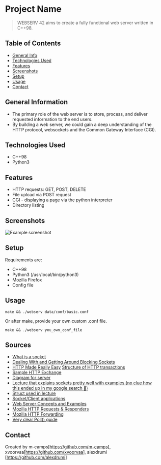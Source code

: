 # Project Name
> WEBSERV 42 aims to create a fully functional web server written in C++98.

## Table of Contents
* [General Info](#general-information)
* [Technologies Used](#technologies-used)
* [Features](#features)
* [Screenshots](#screenshots)
* [Setup](#setup)
* [Usage](#usage)
* [Contact](#contact)


## General Information
- The primary role of the web server is to store, process, and deliver requested information to the end users.
- By building a web server, we could gain a deep understanding of the HTTP protocol, websockets and the Common Gateway Interface (CGI).


## Technologies Used
- C++98
- Python3


## Features
- HTTP requests: GET, POST, DELETE 
- File upload via POST request
- CGI - displaying a page via the python interpreter
- Directory listing


## Screenshots
![Example screenshot](./data/www/screenshot.png)



## Setup
Requirements are:
- C++98
- Python3 (/usr/local/bin/python3)
- Mozilla Firefox
- Config file


## Usage
`make && ./webserv data/conf/basic.conf`

Or after make, provide your own custom .conf file.

`make && ./webserv you_own_conf_file`


## Sources
- [What is a socket](https://beej.us/guide/bgnet/html/index-wide.html#:~:text=2-,What%20is%20a%20socket%3F,-You%20hear%20talk)
- [Dealing With and Getting Around Blocking Sockets](http://dwise1.net/pgm/sockets/blocking.html)
- [HTTP Made Really Easy](https://www.jmarshall.com/easy/http/)
[Structure of HTTP transactions](https://www.jmarshall.com/easy/http/#:~:text=Table%20of%20Contents-,Structure%20of%20HTTP%20Transactions,-Like%20most%20network)
- [Sample HTTP Exchange](https://www.jmarshall.com/easy/http/#:~:text=Table%20of%20Contents-,Sample%20HTTP%20Exchange,After%20sending%20the%20response%2C%20the%20server%20closes%20the%20socket.,-To%20familiarize%20yourself)
- [Diagram for server](https://i.stack.imgur.com/YQ5ES.png)
- [Lecture that explains sockets pretty well with examples (no clue how this ended up in my google search :grimacing:)](https://www.cs.cmu.edu/~srini/15-441/S10/lectures/r01-sockets.pdf)
- [Struct used in lecture](https://www.gta.ufrj.br/ensino/eel878/sockets/sockaddr_inman.html)
- [Socket/Client applications](https://www.bogotobogo.com/cplusplus/sockets_server_client.php)
- [Web Server Concepts and Examples](https://www.youtube.com/watch?v=9J1nJOivdyw)
- [Mozilla HTTP Requests & Responders](https://developer.mozilla.org/en-US/docs/Web/HTTP/Messages)
- [Mozilla HTTP Forwarding](https://developer.mozilla.org/en-US/docs/Web/HTTP/Redirections)
- [Very clear Poll() guide](https://beej.us/guide/bgnet/html/#poll)


## Contact
Created by m-camps[https://github.com/m-camps],
xvoorvaa[https://github.com/xvoorvaa],
alexdrumi [https://github.com/alexdrumi]
